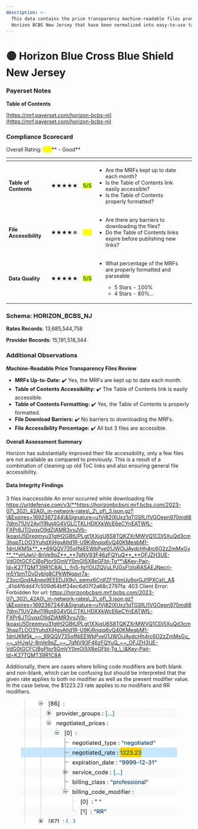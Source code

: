 ```yaml
---
description: >-
  This data contains the price transparency machine-readable files provided by
  Horizon BCBS New Jersey that have been normalized into easy-to-use tables.
---
```


# 🟡 Horizon Blue Cross Blue Shield New Jersey

### Payerset Notes

**Table of Contents**

[https://mrf.payerset.com/horizon-bcbs-nj](https://mrf.payerset.com/horizon-bcbs-nj)

### Compliance Scorecard

Overall Rating: <mark style="color:yellow;">**4/5**</mark>** - Good**

<table data-view="cards"><thead><tr><th></th><th></th><th></th><th></th><th data-hidden data-card-cover data-type="files"></th></tr></thead><tbody><tr><td><strong>Table of Contents</strong></td><td><strong>★★★★★</strong></td><td><mark style="color:green;"><strong>5/5</strong></mark></td><td><ul><li>Are the MRFs kept up to date each month? </li><li>Is the Table of Contents link easily accessible?</li><li>Is the Table of Contents properly formatted?</li></ul></td><td></td></tr><tr><td><strong>File Accessibility</strong></td><td><strong>★★★★☆</strong></td><td><mark style="color:yellow;"><strong>4/5</strong></mark></td><td><ul><li>Are there any barriers to downloading the files?</li><li>Do the Table of Contents links expire before publishing new links?</li></ul></td><td></td></tr><tr><td><strong>Data Quality</strong></td><td><strong>★★★★★</strong></td><td><mark style="color:green;"><strong>5/5</strong></mark></td><td><ul><li><p>What percentage of the MRFs are properly formatted and parseable</p><ul><li>5 Stars - 100%</li><li>4 Stars - 80%...</li></ul></li></ul></td><td></td></tr></tbody></table>

### Schema: HORIZON\_BCBS\_NJ

**Rates Records**: 13,685,544,758

**Provider Records**: 15,191,518,344

### Additional Observations

**Machine-Readable Price Transparency Files Review**

* **MRFs Up-to-Date:** ✔️ Yes, the MRFs are kept up to date each month.
* **Table of Contents Accessibility:** ✔️ The Table of Contents link is easily accessible.
* **Table of Contents Formatting:** ✔️ Yes, the Table of Contents is properly formatted.
* **File Download Barriers:** ✔️ No barriers to downloading the MRFs.
* **File Accessibility Percentage:** ✔️ All but 3 files are accessible.

**Overall Assessment Summary**

Horizon has substantially improved their file accessibility, only a few files are not available as compared to previously. This is a result of a combination of cleaning up old ToC links and also ensuring general file accessibility.

#### Data Integrity Findings

3 files inaccessible An error occurred while downloading file https://urldefense.com/v3/**https://horizonbcbsnj.mrf.bcbs.com/2023-07\_302\_42A0\_in-network-rates\_2\_of\_3.json.gz?\&Expires=1692367244\&Signature=u1Vj82IXUxz1qTGSfLI1VGOepn970mdI87dlm71UV2Ayl11Rut4G4VGLCTKLHDXXkWcE6eCYnEATWfL-FXPr6JTGvqxO9dZIAMR3vyJVb-lkoaxU5Dreqmyu31gtH2GBtUPLgt1XXiqU6S8TQKZXrMWVQ1CDj5XuQd3cm3hqpTLOO3YuhdXjHgvAtId1R-U9KiRnqiq6yQ40KMeqbM1-1dnUKM5k**_**69QQV735ofNiEEWbPve01JWOiJAydcHh4rc6O2zZmMxGv**_**vHJwU-8nVe9qZ**_**7qNV93F46zFQYuQ**_**OFJZH3UE-VdG0tGCFCiBgPIor5GmVY0mOI5X8eGFbt-Tg**\&Key-Pair-Id=K27TQMT39R1C8A\_\_;fn5-fg!!OUZQVuLPJGsF!zloRASAEJNecri-m5YbmTDvDyblg8CPkWNgavr7a-Z3ociQodA4nep9EEEDJX9v\_pemx6CnlfZFYItmUu9orGJl1PXCst\_A$ _41d4f6dd47c509d64bff24ec6d07f2a68c2797fa: 403 Client Error: Forbidden for url: https://horizonbcbsnj.mrf.bcbs.com/2023-07\_302\_42A0\_in-network-rates\_2\_of\_3.json.gz?\&Expires=1692367244\&Signature=u1Vj82IXUxz1qTGSfLI1VGOepn970mdI87dlm71UV2Ayl11Rut4G4VGLCTKLHDXXkWcE6eCYnEATWfL-FXPr6JTGvqxO9dZIAMR3vyJVb-lkoaxU5Dreqmyu31gtH2GBtUPLgt1XXiqU6S8TQKZXrMWVQ1CDj5XuQd3cm3hqpTLOO3YuhdXjHgvAtId1R-U9KiRnqiq6yQ40KMeqbM1-1dnUKM5k_~~_69QQV735ofNiEEWbPve01JWOiJAydcHh4rc6O2zZmMxGv_~~_vHJwU-8nVe9qZ_~~_7qNV93F46zFQYuQ_~~_OFJZH3UE-VdG0tGCFCiBgPIor5GmVY0mOI5X8eGFbt-Tg_\_\&Key-Pair-Id=K27TQMT39R1C8A

Additionally, there are cases where billing code modifiers are both blank and non-blank, which can be confusing but should be interpreted that the given rate applies to both no modifier as well as the present modifier value. In the case below, the $1223.23 rate applies to no modifiers and RR modifiers.

&#x20;

<figure><img src="../.gitbook/assets/CleanShot 2024-06-03 at 10.32.25@2x.png" alt=""><figcaption></figcaption></figure>
